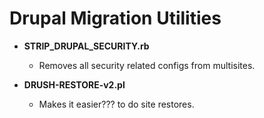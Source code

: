 # Drupal Migration Utilities

* **STRIP_DRUPAL_SECURITY.rb**
  * Removes all security related configs from multisites.
  
* **DRUSH-RESTORE-v2.pl**
  * Makes it easier??? to do site restores.
